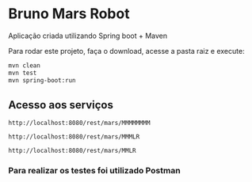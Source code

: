 # Bruno Mars Robot

Aplicação criada utilizando Spring boot + Maven

Para rodar este projeto, faça o download, acesse a pasta raiz e execute:
```sh
mvn clean
mvn test
mvn spring-boot:run
```

## Acesso aos serviços

`http://localhost:8080/rest/mars/MMMMMMMM`

`http://localhost:8080/rest/mars/MMMLR`

`http://localhost:8080/rest/mars/MMLR`

### Para realizar os testes foi utilizado Postman
